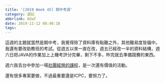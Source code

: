 ```yaml
---
title: '[2019 Week 45] 期中考週'
category: 週記
abbrlink: 8daf
date: 2019-11-12 08:40:18
tags:
---
```

這週的主題就當然是期中考，我覺得除了資料庫有點難之外，其他難易度皆偏中。我還有要改助教班的考試。從週五以來一直在改，週五已經改一半的資料結構，週六日把JAVA的作業加上上機考評分完畢，剩下不多，昨完就去準備競賽的東西。
<!-- more -->
週六我去台中參加一場[社團經營的課程](../51b4/)，是一次還有價值的活動。

還有很多專案要做，不過最重要還是ICPC，要努力了。
